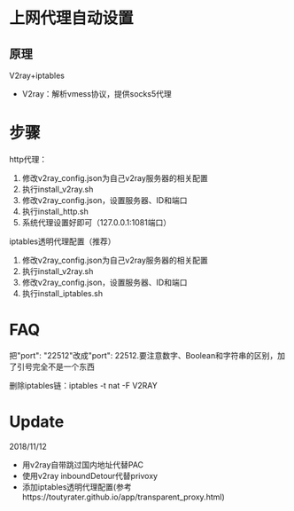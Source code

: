 # 上网代理自动设置

## 原理

V2ray+iptables

+ V2ray：解析vmess协议，提供socks5代理

# 步骤

http代理：
1. 修改v2ray_config.json为自己v2ray服务器的相关配置
2. 执行install_v2ray.sh
3. 修改v2ray_config.json，设置服务器、ID和端口
4. 执行install_http.sh
5. 系统代理设置好即可（127.0.0.1:1081端口）

iptables透明代理配置（推荐）
1. 修改v2ray_config.json为自己v2ray服务器的相关配置
2. 执行install_v2ray.sh
3. 修改v2ray_config.json，设置服务器、ID和端口
4. 执行install_iptables.sh

# FAQ
把"port": "22512"改成"port": 22512.要注意数字、Boolean和字符串的区别，加了引号完全不是一个东西

删除iptables链：iptables -t nat -F V2RAY

# Update
2018/11/12
- 用v2ray自带跳过国内地址代替PAC
- 使用v2ray inboundDetour代替privoxy
- 添加iptables透明代理配置(参考https://toutyrater.github.io/app/transparent_proxy.html)